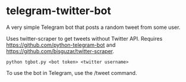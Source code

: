 # telegram-twitter-bot

A very simple Telegram bot that posts a random tweet from some user.

Uses twitter-scraper to get tweets without Twitter API. Requires https://github.com/python-telegram-bot and https://github.com/bisguzar/twitter-scraper.

    python tgbot.py <bot token> <twitter username>
    
To use the bot in Telegram, use the /tweet command. 
